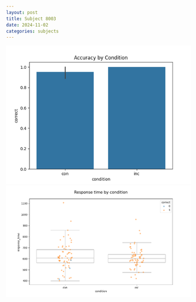 ```yaml
---
layout: post
title: Subject 8003
date: 2024-11-02
categories: subjects
---
```


![](data/8003/run-8/8003_NF_acc.png)
![](data/8003/run-8/8003_NF_rt.png)
